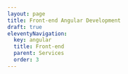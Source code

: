 ```yaml
---
layout: page
title: Front-end Angular Development
draft: true
eleventyNavigation:
  key: angular
  title: Front-end
  parent: Services
  order: 3
---
```

